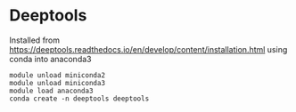# Deeptools
Installed from https://deeptools.readthedocs.io/en/develop/content/installation.html
using conda into anaconda3

```
module unload miniconda2
module unload miniconda3
module load anaconda3
conda create -n deeptools deeptools
```
